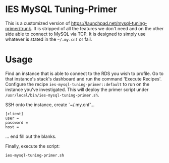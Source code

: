 # IES MySQL Tuning-Primer

This is a customized version of https://launchpad.net/mysql-tuning-primer/trunk. It is stripped of all
the features we don't need and on the other side able to connect to MySQL via TCP. It is designed to
simply use whatever is stated in the `~/.my.cnf` or fail.

# Usage
Find an instance that is able to connect to the RDS you wish to profile. Go to that instance's stack's
dashboard and run the command 'Execute Recipes'. Configure the recipe
`ies-mysql-tuning-primer::default` to run on the instance you've investigated. This will deploy the
primer script under `/usr/local/bin/ies-mysql-tuning-primer.sh`.

SSH onto the instance, create `~/.my.cnf'...

```
[client]
user = 
password = 
host = 
```

... end fill out the blanks.

Finally, execute the script:
```
ies-mysql-tuning-primer.sh
```
